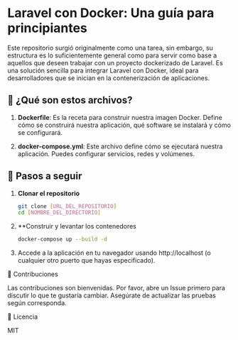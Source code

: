# Laravel con Docker: Una guía para principiantes

Este repositorio surgió originalmente como una tarea, sin embargo, su estructura es lo suficientemente general como para servir como base a aquellos que deseen trabajar con un proyecto dockerizado de Laravel. Es una solución sencilla para integrar Laravel con Docker, ideal para desarrolladores que se inician en la contenerización de aplicaciones.


## 📁 ¿Qué son estos archivos?

1. **Dockerfile**: Es la receta para construir nuestra imagen Docker. Define cómo se construirá nuestra aplicación, qué software se instalará y cómo se configurará.

2. **docker-compose.yml**: Este archivo define cómo se ejecutará nuestra aplicación. Puedes configurar servicios, redes y volúmenes.
   

## 🚀 Pasos a seguir

1. **Clonar el repositorio**
   
   ```bash
   git clone [URL_DEL_REPOSITORIO]
   cd [NOMBRE_DEL_DIRECTORIO]
   
2. **Construir y levantar los contenedores
   
   ```bash
   docker-compose up --build -d

3. Accede a la aplicación en tu navegador usando http://localhost (o cualquier otro puerto que hayas especificado).

🤝 Contribuciones

Las contribuciones son bienvenidas. Por favor, abre un Issue primero para discutir lo que te gustaría cambiar. Asegúrate de actualizar las pruebas según corresponda.

📜 Licencia

MIT
  
